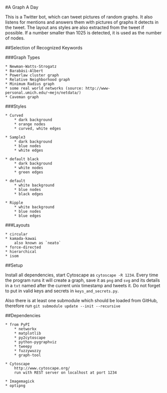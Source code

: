 #A Graph A Day

This is a Twitter bot, which can tweet pictures of random graphs.
It also listens for mentions and answers them with pictures of graphs
it detects in the tweet. The layout ans styles are also extracted from the
tweet if possible. If a number smaller than 1025 is detected, it is used as
the number of nodes.

##Selection of Recognized Keywords

###Graph Types

    * Newman-Watts-Strogatz
    * Barabási-Albert
    * Powerlaw cluster graph
    * Relative Neighborhood graph
    * Minimum Radius graph
    * some real world networks (source: http://www-personal.umich.edu/~mejn/netdata/)
    * Caveman graph

###Styles

    * Curved
        * dark background
        * orange nodes
        * curved, white edges

    * Sample3
        * dark background
        * blue nodes
        * white edges

    * default black
        * dark background
        * white nodes
        * green edges

    * default
        * white background
        * blue nodes
        * black edges

    * Ripple
        * white background
        * blue nodes
        * blue edges

###Layouts

    * circular
    * kamada-kawai
        also known as `neato`
    * force-directed
    * hierarchical
    * isom


##Setup

Install all dependencies, start Cytoscape as `cytoscape -R 1234`.
Every time the program runs it will create a graph, save it as `png` and `svg`
and its details in a `txt` named after the current unix timestamp and tweets
it. Do not forget to put in valid keys and secrets in `keys_and_secrets.py`.

Also there is at least one submodule which should be loaded from GitHub,
therefore run `git submodule update --init --recursive`

##Dependencies

    * from PyPI
        * networkx
        * matplotlib
        * py2cytoscape
        * python-pygraphviz
        * tweepy
        * fuzzywuzzy
        * graph-tool

    * Cytoscape
        http://www.cytoscape.org/
        run with REST server on localhost at port 1234

    * Imagemagick
    * optipng
